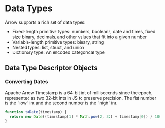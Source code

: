 # Data Types

Arrow supports a rich set of data types:

- Fixed-length primitive types: numbers, booleans, date and times, fixed size binary, decimals, and other values that fit into a given number
- Variable-length primitive types: binary, string
- Nested types: list, struct, and union
- Dictionary type: An encoded categorical type

## Data Type Descriptor Objects

### Converting Dates

Apache Arrow Timestamp is a 64-bit int of milliseconds since the epoch, represented as two 32-bit ints in JS to preserve precision. The fist number is the "low" int and the second number is the "high" int.

```typescript
function toDate(timestamp) {
  return new Date((timestamp[1] * Math.pow(2, 32) + timestamp[0]) / 1000);
}
```
